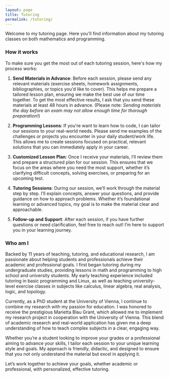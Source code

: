 ```yaml
---
layout: page
title: Tutoring
permalink: /tutoring/
---
```


Welcome to my tutoring page. Here you'll find information about my tutoring classes on both mathematics and programming.

### How it works
To make sure you get the most out of each tutoring session, here's how my process works:

  1. **Send Materials in Advance**: Before each session, please send any relevant materials (exercise sheets, homework assignments, bibliographies, or topics you'd like to cover). This helps me prepare a tailored lesson plan, ensuring we make the best use of our time together. To get the most effective results, I ask that you send these materials at least 48 hours in advance. (Please note: *Sending materials the day before an exam may not allow enough time for thorough preparation!*)

  2. **Programming Lessons**: If you're want to learn how to code, I can tailor our sessions to your real-world needs. Please send me examples of the challenges or projects you encounter in your daily student/work life. This allows me to create sessions focused on practical, relevant solutions that you can immediately apply in your career.

  2. **Customized Lesson Plan**: Once I receive your materials, I’ll review them and prepare a structured plan for our session. This ensures that we focus on the areas where you need the most support, whether it’s clarifying difficult concepts, solving exercises, or preparing for an upcoming test.

  3. **Tutoring Sessions**: During our session, we’ll work through the material step by step. I’ll explain concepts, answer your questions, and provide guidance on how to approach problems. Whether it’s foundational learning or advanced topics, my goal is to make the material clear and approachable.

  4. **Follow-up and Support**: After each session, if you have further questions or need clarification, feel free to reach out! I’m here to support you in your learning journey.

### Who am I
Backed by 11 years of teaching, tutoring, and educational research, I am passionate about helping students and professionals achieve their academic and professional goals. I first began tutoring during my undergraduate studies, providing lessons in math and programming to high school and university students. My early teaching experience included tutoring in basic programming and Linux, as well as teaching university-level exercise classes in subjects like calculus, linear algebra, real analysis, logic, and topology.

Currently, as a PhD student at the University of Vienna, I continue to combine my research with my passion for education. I was honored to receive the prestigious Marietta Blau Grant, which allowed me to implement my research project in cooperation with the University of Vienna. This blend of academic research and real-world application has given me a deep understanding of how to teach complex subjects in a clear, engaging way.

Whether you’re a student looking to improve your grades or a professional aiming to advance your skills, I tailor each session to your unique learning style and goals. My approach is friendly, didactic, and designed to ensure that you not only understand the material but excel in applying it.

Let’s work together to achieve your goals, whether academic or professional, with personalized, effective tutoring.

